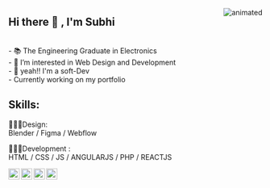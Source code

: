 <p align="right">
    <img align="right" src="https://media3.giphy.com/media/brsEO1JayBVja/giphy.gif?cid=ecf05e47o9qslttz93qdjhsvpd27f4qnosxsh38ymrxj8sdb&rid=giphy.gif&ct=g" alt="animated" />
    </p>
<h2> Hi there 👋 , I'm Subhi</h2></br>
- 📚 The Engineering Graduate in Electronics </br>
- 👀 I’m interested in Web Design and Development</br>
- 🌱 yeah!! I'm a soft-Dev</br>
- Currently working on my portfolio

<h2><strong> Skills:</strong></h2> 

👩🏼‍🎤Design: <br>
Blender / Figma / Webflow <br>

👩🏽‍💻Development :<br>
HTML / CSS / JS / ANGULARJS / PHP / REACTJS <br>


  <a href="https://www.linkedin.com/in/subhi-c">
    <img align="left" alt="Subhi" width="22px" src="https://cdn.jsdelivr.net/npm/simple-icons@v3/icons/linkedin.svg" />
  </a>
 <a href="https://www.instagram.com/_itssubhihere_">
  <img align="left" alt="Subhi" width="22px" src="https://cdn.jsdelivr.net/npm/simple-icons@v3/icons/instagram.svg" />
</a>

<a href="https://www.behance.net/subhic">
    <img align="left" alt="Subhi" width="22px" src='https://cdn.jsdelivr.net/npm/simple-icons@3.0.1/icons/behance.svg'  />
  </a>
 
  <a href="https://www.frontendmentor.io/profile/Subhi-c">
    <img align="left" alt="Subhi" width="22px" src='https://cdn.jsdelivr.net/npm/simple-icons@3.0.1/icons/freecodecamp.svg'  />
  </a>
<!---
Subhi-c/Subhi-c is a ✨ special ✨ repository because its `README.md` (this file) appears on your GitHub profile.
You can click the Preview link to take a look at your changes.
--->
